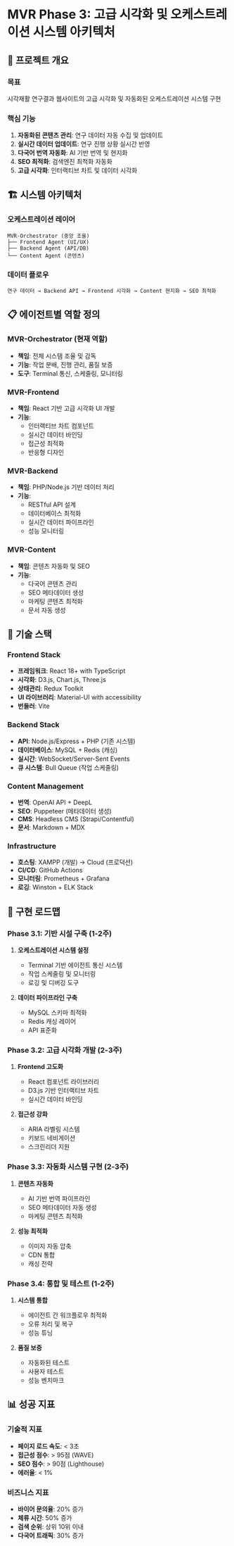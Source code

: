 # MVR Phase 3: 고급 시각화 및 오케스트레이션 시스템 아키텍처

## 🎯 프로젝트 개요

### 목표
시각재활 연구결과 웹사이트의 고급 시각화 및 자동화된 오케스트레이션 시스템 구현

### 핵심 기능
1. **자동화된 콘텐츠 관리**: 연구 데이터 자동 수집 및 업데이트
2. **실시간 데이터 업데이트**: 연구 진행 상황 실시간 반영
3. **다국어 번역 자동화**: AI 기반 번역 및 현지화
4. **SEO 최적화**: 검색엔진 최적화 자동화
5. **고급 시각화**: 인터랙티브 차트 및 데이터 시각화

## 🏗️ 시스템 아키텍처

### 오케스트레이션 레이어
```
MVR-Orchestrator (중앙 조율)
├── Frontend Agent (UI/UX)
├── Backend Agent (API/DB)
└── Content Agent (콘텐츠)
```

### 데이터 플로우
```
연구 데이터 → Backend API → Frontend 시각화 → Content 현지화 → SEO 최적화
```

## 📋 에이전트별 역할 정의

### MVR-Orchestrator (현재 역할)
- **책임**: 전체 시스템 조율 및 감독
- **기능**: 작업 분배, 진행 관리, 품질 보증
- **도구**: Terminal 통신, 스케줄링, 모니터링

### MVR-Frontend
- **책임**: React 기반 고급 시각화 UI 개발
- **기능**: 
  - 인터랙티브 차트 컴포넌트
  - 실시간 데이터 바인딩
  - 접근성 최적화
  - 반응형 디자인

### MVR-Backend  
- **책임**: PHP/Node.js 기반 데이터 처리
- **기능**:
  - RESTful API 설계
  - 데이터베이스 최적화
  - 실시간 데이터 파이프라인
  - 성능 모니터링

### MVR-Content
- **책임**: 콘텐츠 자동화 및 SEO
- **기능**:
  - 다국어 콘텐츠 관리
  - SEO 메타데이터 생성
  - 마케팅 콘텐츠 최적화
  - 문서 자동 생성

## 🔧 기술 스택

### Frontend Stack
- **프레임워크**: React 18+ with TypeScript
- **시각화**: D3.js, Chart.js, Three.js
- **상태관리**: Redux Toolkit
- **UI 라이브러리**: Material-UI with accessibility
- **번들러**: Vite

### Backend Stack
- **API**: Node.js/Express + PHP (기존 시스템)
- **데이터베이스**: MySQL + Redis (캐싱)
- **실시간**: WebSocket/Server-Sent Events
- **큐 시스템**: Bull Queue (작업 스케줄링)

### Content Management
- **번역**: OpenAI API + DeepL
- **SEO**: Puppeteer (메타데이터 생성)
- **CMS**: Headless CMS (Strapi/Contentful)
- **문서**: Markdown + MDX

### Infrastructure
- **호스팅**: XAMPP (개발) → Cloud (프로덕션)
- **CI/CD**: GitHub Actions
- **모니터링**: Prometheus + Grafana
- **로깅**: Winston + ELK Stack

## 🚀 구현 로드맵

### Phase 3.1: 기반 시설 구축 (1-2주)
1. **오케스트레이션 시스템 설정**
   - Terminal 기반 에이전트 통신 시스템
   - 작업 스케줄링 및 모니터링
   - 로깅 및 디버깅 도구

2. **데이터 파이프라인 구축**
   - MySQL 스키마 최적화
   - Redis 캐싱 레이어
   - API 표준화

### Phase 3.2: 고급 시각화 개발 (2-3주)
1. **Frontend 고도화**
   - React 컴포넌트 라이브러리
   - D3.js 기반 인터랙티브 차트
   - 실시간 데이터 바인딩

2. **접근성 강화**
   - ARIA 라벨링 시스템
   - 키보드 네비게이션
   - 스크린리더 지원

### Phase 3.3: 자동화 시스템 구현 (2-3주)
1. **콘텐츠 자동화**
   - AI 기반 번역 파이프라인
   - SEO 메타데이터 자동 생성
   - 마케팅 콘텐츠 최적화

2. **성능 최적화**
   - 이미지 자동 압축
   - CDN 통합
   - 캐싱 전략

### Phase 3.4: 통합 및 테스트 (1-2주)
1. **시스템 통합**
   - 에이전트 간 워크플로우 최적화
   - 오류 처리 및 복구
   - 성능 튜닝

2. **품질 보증**
   - 자동화된 테스트
   - 사용자 테스트
   - 성능 벤치마크

## 📊 성공 지표

### 기술적 지표
- **페이지 로드 속도**: < 3초
- **접근성 점수**: > 95점 (WAVE)
- **SEO 점수**: > 90점 (Lighthouse)
- **에러율**: < 1%

### 비즈니스 지표
- **바이어 문의율**: 20% 증가
- **체류 시간**: 50% 증가
- **검색 순위**: 상위 10위 이내
- **다국어 트래픽**: 30% 증가
